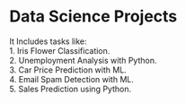 # Data Science Projects   
It Includes tasks like:  
      1. Iris Flower Classification.  
      2. Unemployment Analysis with Python.  
      3. Car Price Prediction with ML.  
      4. Email Spam Detection with ML.  
      5. Sales Prediction using Python.  
    
    
    
